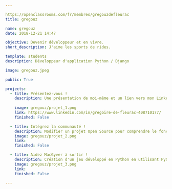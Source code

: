 ```yaml
---

https://openclassrooms.com/fr/membres/gregouzdefleurac
title: gregouz

name: gregouz
date: 2018-12-21 14:47

objective: Devenir développeur et en vivre.
short_description: J'aime les sports de rides. 

template: students
description: Développeur d'application Python / Django 

image: gregouz.jpeg

public: True  

projects:
  - title: Présentez-vous !
    description: Une présentation de moi-même et un lien vers mon LinkedIn. 
    
    image: gregouz/projet_1.png
    link: https://www.linkedin.com/in/gregoire-de-fleurac-408710177/
    finished: False

  - title: Intégrez la communauté ! 
    description: Modifier un projet Open Source pour comprendre le fonctionnement de Git, de Github et des pull requests.
    image: gregouz/projet_2.png
    link:
    finished: False

  - title: Aidez MacGyver à sortir !
    description: Création d'un jeu développé en Python en utilisant PyGame.
    image: gregouz/projet_3.png
    link:
    finished: False

---
```


